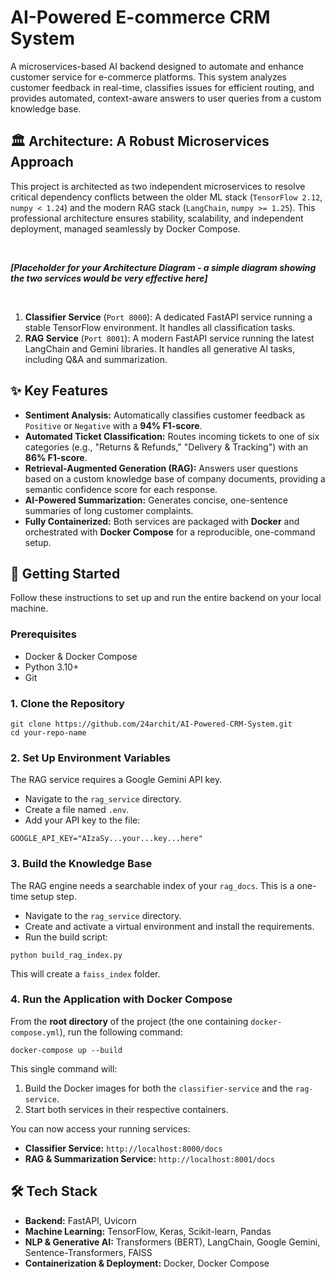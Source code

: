 <!DOCTYPE html>
<html>

<body>

<h1>AI-Powered E-commerce CRM System</h1>

<p>A microservices-based AI backend designed to automate and enhance customer service for e-commerce platforms. This system analyzes customer feedback in real-time, classifies issues for efficient routing, and provides automated, context-aware answers to user queries from a custom knowledge base.</p>

<h2>🏛️ Architecture: A Robust Microservices Approach</h2>

<p>This project is architected as two independent microservices to resolve critical dependency conflicts between the older ML stack (<code>TensorFlow 2.12</code>, <code>numpy &lt; 1.24</code>) and the modern RAG stack (<code>LangChain</code>, <code>numpy &gt;= 1.25</code>). This professional architecture ensures stability, scalability, and independent deployment, managed seamlessly by Docker Compose.</p>

<br>

<p><em><strong>[Placeholder for your Architecture Diagram - a simple diagram showing the two services would be very effective here]</strong></em></p>

<br>

<ol>
<li><strong>Classifier Service</strong> (<code>Port 8000</code>): A dedicated FastAPI service running a stable TensorFlow environment. It handles all classification tasks.</li>
<li><strong>RAG Service</strong> (<code>Port 8001</code>): A modern FastAPI service running the latest LangChain and Gemini libraries. It handles all generative AI tasks, including Q&A and summarization.</li>
</ol>

<h2>✨ Key Features</h2>

<ul>
<li><strong>Sentiment Analysis:</strong> Automatically classifies customer feedback as <code>Positive</code> or <code>Negative</code> with a <strong>94% F1-score</strong>.</li>
<li><strong>Automated Ticket Classification:</strong> Routes incoming tickets to one of six categories (e.g., "Returns & Refunds," "Delivery & Tracking") with an <strong>86% F1-score</strong>.</li>
<li><strong>Retrieval-Augmented Generation (RAG):</strong> Answers user questions based on a custom knowledge base of company documents, providing a semantic confidence score for each response.</li>
<li><strong>AI-Powered Summarization:</strong> Generates concise, one-sentence summaries of long customer complaints.</li>
<li><strong>Fully Containerized:</strong> Both services are packaged with <strong>Docker</strong> and orchestrated with <strong>Docker Compose</strong> for a reproducible, one-command setup.</li>
</ul>

<h2>🚀 Getting Started</h2>

<p>Follow these instructions to set up and run the entire backend on your local machine.</p>

<h3>Prerequisites</h3>

<ul>
<li>Docker & Docker Compose</li>
<li>Python 3.10+</li>
<li>Git</li>
</ul>

<h3>1. Clone the Repository</h3>

<pre><code>git clone https://github.com/24archit/AI-Powered-CRM-System.git
cd your-repo-name</code></pre>

<h3>2. Set Up Environment Variables</h3>

<p>The RAG service requires a Google Gemini API key.</p>

<ul>
<li>Navigate to the <code>rag_service</code> directory.</li>
<li>Create a file named <code>.env</code>.</li>
<li>Add your API key to the file:</li>
</ul>

<pre><code>GOOGLE_API_KEY="AIzaSy...your...key...here"</code></pre>

<h3>3. Build the Knowledge Base</h3>

<p>The RAG engine needs a searchable index of your <code>rag_docs</code>. This is a one-time setup step.</p>

<ul>
<li>Navigate to the <code>rag_service</code> directory.</li>
<li>Create and activate a virtual environment and install the requirements.</li>
<li>Run the build script:</li>
</ul>

<pre><code>python build_rag_index.py</code></pre>

<p>This will create a <code>faiss_index</code> folder.</p>

<h3>4. Run the Application with Docker Compose</h3>

<p>From the <strong>root directory</strong> of the project (the one containing <code>docker-compose.yml</code>), run the following command:</p>

<pre><code>docker-compose up --build</code></pre>

<p>This single command will:</p>

<ol>
<li>Build the Docker images for both the <code>classifier-service</code> and the <code>rag-service</code>.</li>
<li>Start both services in their respective containers.</li>
</ol>

<p>You can now access your running services:</p>

<ul>
<li><strong>Classifier Service:</strong> <code>http://localhost:8000/docs</code></li>
<li><strong>RAG & Summarization Service:</strong> <code>http://localhost:8001/docs</code></li>
</ul>

<h2>🛠️ Tech Stack</h2>

<ul>
<li><strong>Backend:</strong> FastAPI, Uvicorn</li>
<li><strong>Machine Learning:</strong> TensorFlow, Keras, Scikit-learn, Pandas</li>
<li><strong>NLP & Generative AI:</strong> Transformers (BERT), LangChain, Google Gemini, Sentence-Transformers, FAISS</li>
<li><strong>Containerization & Deployment:</strong> Docker, Docker Compose</li>
</ul>

</body>
</html>
